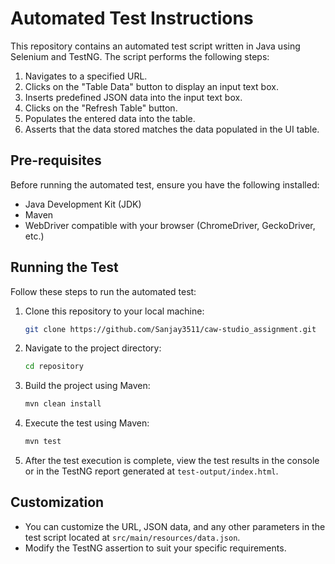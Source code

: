 # Automated Test Instructions

This repository contains an automated test script written in Java using Selenium and TestNG. The script performs the following steps:

1. Navigates to a specified URL.
2. Clicks on the "Table Data" button to display an input text box.
3. Inserts predefined JSON data into the input text box.
4. Clicks on the "Refresh Table" button.
5. Populates the entered data into the table.
6. Asserts that the data stored matches the data populated in the UI table.

## Pre-requisites

Before running the automated test, ensure you have the following installed:

- Java Development Kit (JDK)
- Maven
- WebDriver compatible with your browser (ChromeDriver, GeckoDriver, etc.)

## Running the Test

Follow these steps to run the automated test:

1. Clone this repository to your local machine:

    ```bash
    git clone https://github.com/Sanjay3511/caw-studio_assignment.git
    ```

2. Navigate to the project directory:

    ```bash
    cd repository
    ```

3. Build the project using Maven:

    ```bash
    mvn clean install
    ```

4. Execute the test using Maven:

    ```bash
    mvn test
    ```

5. After the test execution is complete, view the test results in the console or in the TestNG report generated at `test-output/index.html`.

## Customization

- You can customize the URL, JSON data, and any other parameters in the test script located at `src/main/resources/data.json`.
- Modify the TestNG assertion to suit your specific requirements.
